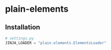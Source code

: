 <!-- This file is compiled from plain-elements/plain/elements/README.md. Do not edit this file directly. -->

# plain-elements

## Installation

```python
# settings.py
JINJA_LOADER = "plain.elements.ElementsLoader"
```
